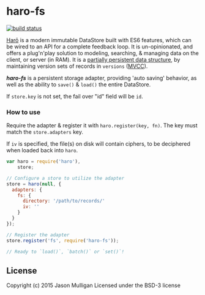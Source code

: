 # haro-fs

[![build status](https://secure.travis-ci.org/avoidwork/haro-fs.svg)](http://travis-ci.org/avoidwork/haro-fs)

[Harō](http://haro.rocks) is a modern immutable DataStore built with ES6 features, which can be wired to an API for a complete feedback loop.
It is un-opinionated, and offers a plug'n'play solution to modeling, searching, & managing data on the client, or server
(in RAM). It is a [partially persistent data structure](https://en.wikipedia.org/wiki/Persistent_data_structure), by maintaining version sets of records in `versions` ([MVCC](https://en.wikipedia.org/wiki/Multiversion_concurrency_control)).

***haro-fs*** is a persistent storage adapter, providing 'auto saving' behavior, as well as the ability to `save()` & `load()` the entire DataStore.

If `store.key` is not set, the fail over "id" field will be `id`.

### How to use
Require the adapter & register it with `haro.register(key, fn)`. The key must match the `store.adapters` key.

If `iv` is specified, the file(s) on disk will contain ciphers, to be deciphered when loaded back into `haro`.

```javascript
var haro = require('haro'),
    store;

// Configure a store to utilize the adapter
store = haro(null, {
  adapters: {
    fs: {
      directory: '/path/to/records/'
      iv: ''
    }
  }
});

// Register the adapter
store.register('fs', require('haro-fs'));

// Ready to `load()`, `batch()` or `set()`!
```

## License
Copyright (c) 2015 Jason Mulligan
Licensed under the BSD-3 license
